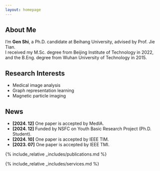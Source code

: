 ```yaml
---
layout: homepage
---
```


## About Me

I’m **Gen Shi**, a Ph.D. candidate at Beihang University, advised by Prof. Jie Tian.  
I received my M.Sc. degree from Beijing Institute of Technology in 2022, and the B.Eng. degree from Wuhan University of Technology in 2015.

## Research Interests

- Medical image analysis  
- Graph representation learning  
- Magnetic particle imaging

## News

- **[2024. 12]** One paper is accepted by MedIA.
- **[2024. 12]** Funded by NSFC on Youth Basic Research Project (Ph.D. Student).
- **[2024. 10]** One paper is accepted by IEEE TIM.
- **[2023. 07]** One paper is accepted by IEEE TMI.

{% include_relative _includes/publications.md %}

{% include_relative _includes/services.md %}
